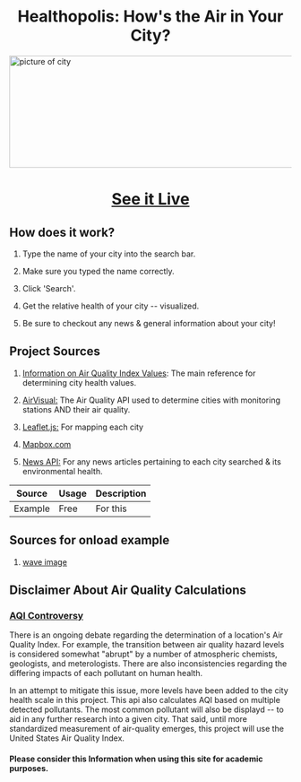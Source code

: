 <h1 align="center"> Healthopolis: How's the Air in Your City? </h1>

<img src="https://github.com/zempo/Healthopolis/blob/master/docs/media/City.svg" alt="picture of city" height="200" width="898" />
<h1 align="center" href="https://zempo.github.io/Healthopolis/">
<a align="center" href="https://zempo.github.io/Healthopolis/">
See it Live
</a> 
</h1> 

## How does it work?

1. Type the name of your city into the search bar.

2. Make sure you typed the name correctly.

3. Click 'Search'.

4. Get the relative health of your city -- visualized.

5. Be sure to checkout any news & general information about your city! 

## Project Sources 

1. [Information on Air Quality Index Values](https://airnow.gov/index.cfm?action=aqibasics.aqi): The main reference for determining city health values.

2. [AirVisual:](https://api-docs.airvisual.com/) The Air Quality API used to determine cities with monitoring stations AND their air quality.

3. [Leaflet.js:](https://leafletjs.com/examples/quick-start/) For mapping each city

4. [Mapbox.com](https://www.mapbox.com/)

5. [News API:](https://newsapi.org/) For any news articles pertaining to each city searched & its environmental health.

| Source | Usage  | Description |
| ------ | ------ | ----------- |
| Example| Free   | For this    | 

## Sources for onload example

1. [wave image](http://3.bp.blogspot.com/-K-hWaquRMIA/UXsRrLBshJI/AAAAAAAAASg/BmLEdogAZDw/s1600/GW-0022.jpg)


## Disclaimer About Air Quality Calculations 

### [AQI Controversy](https://www.researchgate.net/publication/282222215_A_Review_on_Air_Quality_Indexing_System)

There is an ongoing debate regarding the determination of a location's Air Quality Index. For example, the transition between air quality hazard levels is considered somewhat "abrupt" by a number of atmospheric chemists, geologists, and meterologists. There are also inconsistencies regarding the differing impacts of each pollutant on human health.

In an attempt to mitigate this issue, more levels have been added to the city health scale in this project. This api also calculates AQI based on multiple detected pollutants. 
The most common pollutant will also be displayd -- to aid in any further research into a given city. That said, until more standardized measurement of air-quality emerges, this project will use the United States Air Quality Index. 

#### Please consider this Information when using this site for academic purposes. 
